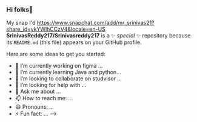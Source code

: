 ### Hi folks👋
My snap I'd https://www.snapchat.com/add/mr_srinivas21?share_id=ykYWlhCCzV4&locale=en-US
**SrinivasReddy217/Srinivasreddy217** is a ✨ _special_ ✨ repository because its `README.md` (this file) appears on your GitHub profile.

Here are some ideas to get you started:

- 🔭 I’m currently working on figma ...
- 🌱 I’m currently learning Java and python...
- 👯 I’m looking to collaborate on studvisor ...
- 🤔 I’m looking for help with ...
- 💬 Ask me about ...
- 📫 How to reach me: ...
- 😄 Pronouns: ...
- ⚡ Fun fact: ...
-->
